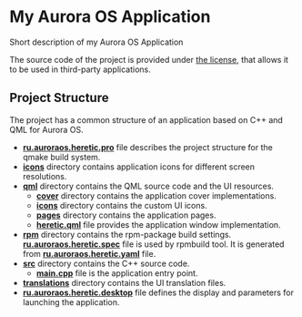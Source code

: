 # My Aurora OS Application

Short description of my Aurora OS Application

The source code of the project is provided under
[the license](LICENSE),
that allows it to be used in third-party applications.

## Project Structure

The project has a common structure
of an application based on C++ and QML for Aurora OS.

* **[ru.auroraos.heretic.pro](ru.auroraos.heretic.pro)** file
  describes the project structure for the qmake build system.
* **[icons](icons)** directory contains application icons for different screen resolutions.
* **[qml](qml)** directory contains the QML source code and the UI resources.
  * **[cover](qml/cover)** directory contains the application cover implementations.
  * **[icons](qml/icons)** directory contains the custom UI icons.
  * **[pages](qml/pages)** directory contains the application pages.
  * **[heretic.qml](qml/heretic.qml)** file
    provides the application window implementation.
* **[rpm](rpm)** directory contains the rpm-package build settings.
  **[ru.auroraos.heretic.spec](rpm/ru.auroraos.heretic.spec)** file is used by rpmbuild tool.
  It is generated from **[ru.auroraos.heretic.yaml](rpm/ru.auroraos.heretic.yaml)** file.
* **[src](src)** directory contains the C++ source code.
  * **[main.cpp](src/main.cpp)** file is the application entry point.
* **[translations](translations)** directory contains the UI translation files.
* **[ru.auroraos.heretic.desktop](ru.auroraos.heretic.desktop)** file
  defines the display and parameters for launching the application.